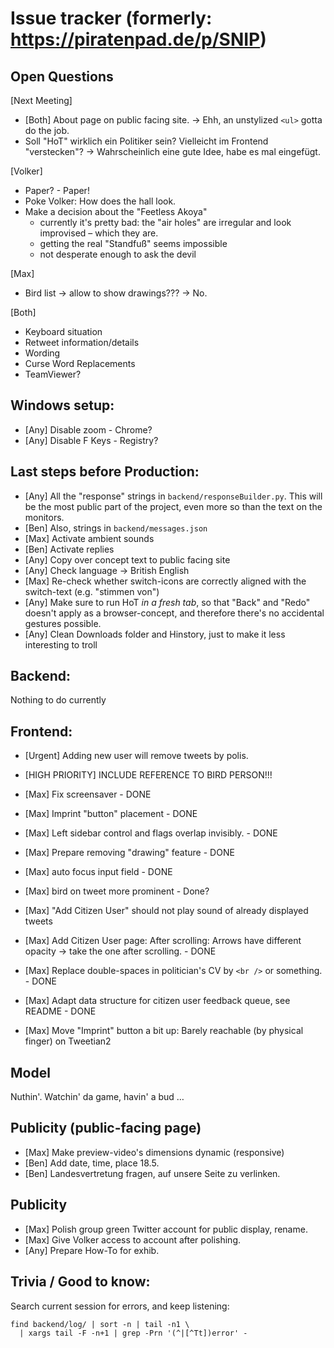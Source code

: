 # Issue tracker (formerly: https://piratenpad.de/p/SNIP)

## Open Questions

[Next Meeting]
- [Both] About page on public facing site.
  -> Ehh, an unstylized `<ul>` gotta do the job.
- Soll "HoT" wirklich ein Politiker sein?  Vielleicht im Frontend "verstecken"?
		-> Wahrscheinlich eine gute Idee, habe es mal eingefügt.

[Volker]
- Paper? - Paper!
- Poke Volker: How does the hall look.
- Make a decision about the "Feetless Akoya"
    * currently it's pretty bad: the "air holes" are irregular and look improvised – which they are.
    * getting the real "Standfuß" seems impossible
    * not desperate enough to ask the devil

[Max]
- Bird list -> allow to show drawings???
	-> No.

[Both]
- Keyboard situation
- Retweet information/details
- Wording
- Curse Word Replacements
- TeamViewer?

## Windows setup:

- [Any] Disable zoom - Chrome?
- [Any] Disable F Keys - Registry?

## Last steps before Production:

- [Any] All the "response" strings in `backend/responseBuilder.py`.
    This will be the most public part of the project, even more so than the text on the monitors.
- [Ben] Also, strings in `backend/messages.json`
- [Max] Activate ambient sounds
- [Ben] Activate replies
- [Any] Copy over concept text to public facing site
- [Any] Check language -> British English
- [Max] Re-check whether switch-icons are correctly aligned with the switch-text (e.g. "stimmen von")
- [Any] Make sure to run HoT *in a fresh tab*, so that "Back" and "Redo" doesn't apply as a browser-concept, and therefore there's no accidental gestures possible.
- [Any] Clean Downloads folder and Hinstory, just to make it less interesting to troll

## Backend:

Nothing to do currently

## Frontend:

- [Urgent] Adding new user will remove tweets by polis.
- [HIGH PRIORITY] INCLUDE REFERENCE TO BIRD PERSON!!!

- [Max] Fix screensaver - DONE
- [Max] Imprint "button" placement - DONE
- [Max] Left sidebar control and flags overlap invisibly. - DONE
- [Max] Prepare removing "drawing" feature - DONE
- [Max] auto focus input field - DONE
- [Max] bird on tweet more prominent - Done?
- [Max] "Add Citizen User" should not play sound of already displayed tweets
- [Max] Add Citizen User page: After scrolling: Arrows have different opacity -> take the one after scrolling. - DONE
- [Max] Replace double-spaces in politician's CV by `<br />` or something. - DONE
- [Max] Adapt data structure for citizen user feedback queue, see README - DONE

- [Max] Move "Imprint" button a bit up: Barely reachable (by physical finger) on Tweetian2

## Model

Nuthin'.  Watchin' da game, havin' a bud …

## Publicity (public-facing page)

- [Max] Make preview-video's dimensions dynamic (responsive)
- [Ben] Add date, time, place
    18.5.
- [Ben] Landesvertretung fragen, auf unsere Seite zu verlinken.

## Publicity

- [Max] Polish group green Twitter account for public display, rename.
- [Max] Give Volker access to account after polishing.
- [Any] Prepare How-To for exhib.

## Trivia / Good to know:

Search current session for errors, and keep listening:

    find backend/log/ | sort -n | tail -n1 \
      | xargs tail -F -n+1 | grep -Prn '(^|[^Tt])error' -
